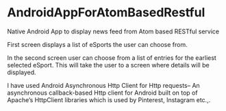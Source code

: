 # AndroidAppForAtomBasedRestful
Native Android App to display news feed from Atom based RESTful service

First screen displays a list of eSports the user can choose from. 

In the second screen user can choose from a list of entries for the earliest selected eSport. This will take the user to a screen where details will be displayed. 

I have used Android Asynchronous Http Client for Http requests– An asynchronous callback-based Http client for Android built on top of Apache’s HttpClient libraries which is used by Pinterest, Instagram etc.,.



